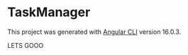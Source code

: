 # TaskManager

This project was generated with [Angular CLI](https://github.com/angular/angular-cli) version 16.0.3.

LETS GOOO